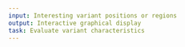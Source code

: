 ```yaml
---
input: Interesting variant positions or regions
output: Interactive graphical display
task: Evaluate variant characteristics
---
```

